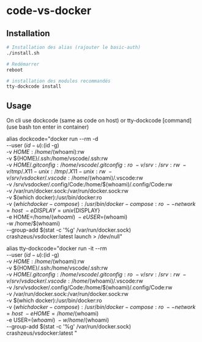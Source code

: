 # code-vs-docker

## Installation
```bash
# Installation des alias (rajouter le basic-auth)
./install.sh

# Redémarrer
reboot

# installation des modules recommandés
tty-dockcode install
```

## Usage
On cli use dockcode (same as code on host) or tty-dockcode [command] (use bash ton enter in container)


alias dockcode="docker run --rm -d \
  --user $(id -u):$(id -g) \
  -v ${HOME}:/home/$(whoami):rw \
  -v ${HOME}/.ssh:/home/vscode/.ssh:rw \
  -v ${HOME}/.gitconfig:/home/vscode/.gitconfig:ro \
  -v /srv:/srv:rw \
  -v /tmp/.X11-unix:/tmp/.X11-unix:rw \
  -v /srv/vsdocker/.vscode:/home/$(whoami)/.vscode:rw \
  -v /srv/vsdocker/.config/Code:/home/$(whoami)/.config/Code:rw \
  -v /var/run/docker.sock:/var/run/docker.sock:rw \
  -v $(which docker):/usr/bin/docker:ro \
  -v $(which docker-compose):/usr/bin/docker-compose:ro \
  --network=host \
  -e DISPLAY=unix${DISPLAY} \
  -e HOME=/home/$(whoami) \
  -e USER=$(whoami) \
  -w /home/$(whoami) \
  --group-add $(stat -c '%g' /var/run/docker.sock) \
  crashzeus/vsdocker:latest launch > /dev/null"

alias tty-dockcode="docker run -it --rm \
  --user $(id -u):$(id -g) \
  -v ${HOME}:/home/$(whoami):rw \
  -v ${HOME}/.ssh:/home/vscode/.ssh:rw \
  -v ${HOME}/.gitconfig:/home/vscode/.gitconfig:ro \
  -v /srv:/srv:rw \
  -v /srv/vsdocker/.vscode:/home/$(whoami)/.vscode:rw \
  -v /srv/vsdocker/.config/Code:/home/$(whoami)/.config/Code:rw \
  -v /var/run/docker.sock:/var/run/docker.sock:rw \
  -v $(which docker):/usr/bin/docker:ro \
  -v $(which docker-compose):/usr/bin/docker-compose:ro \
  --network=host \
  -e HOME=/home/$(whoami) \
  -e USER=$(whoami) \
  -w /home/$(whoami) \
  --group-add $(stat -c '%g' /var/run/docker.sock) \
  crashzeus/vsdocker:latest "

